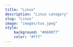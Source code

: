 ```yaml
---
title: "Linux"
description: "Linux category"
slug: "Linux"
image: "images/tux.jpeg"
style:
    background: "#6600ff"
    color: "#fff"
---
```


